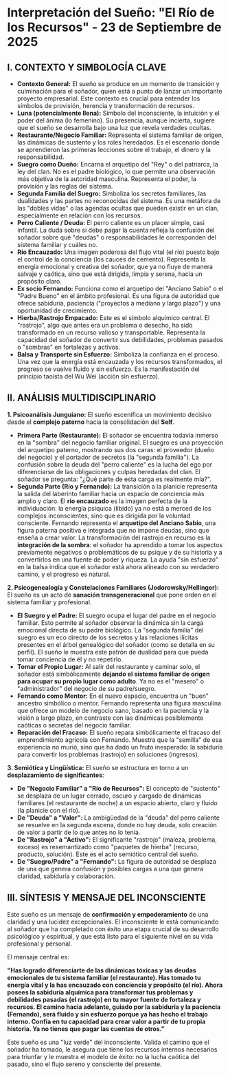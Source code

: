 # Interpretación del Sueño: "El Río de los Recursos" - 23 de Septiembre de 2025

## I. CONTEXTO Y SIMBOLOGÍA CLAVE

*   **Contexto General:** El sueño se produce en un momento de transición y culminación para el soñador, quien está a punto de lanzar un importante proyecto empresarial. Este contexto es crucial para entender los símbolos de provisión, herencia y transformación de recursos.
*   **Luna (potencialmente llena):** Símbolo del inconsciente, la intuición y el poder del ánima (lo femenino). Su presencia, aunque incierta, sugiere que el sueño se desarrolla bajo una luz que revela verdades ocultas.
*   **Restaurante/Negocio Familiar:** Representa el sistema familiar de origen, las dinámicas de sustento y los roles heredados. Es el escenario donde se aprendieron las primeras lecciones sobre el trabajo, el dinero y la responsabilidad.
*   **Suegro como Dueño:** Encarna el arquetipo del "Rey" o del patriarca, la ley del clan. No es el padre biológico, lo que permite una observación más objetiva de la autoridad masculina. Representa el poder, la provisión y las reglas del sistema.
*   **Segunda Familia del Suegro:** Simboliza los secretos familiares, las dualidades y las partes no reconocidas del sistema. Es una metáfora de las "dobles vidas" o las agendas ocultas que pueden existir en un clan, especialmente en relación con los recursos.
*   **Perro Caliente / Deuda:** El perro caliente es un placer simple, casi infantil. La duda sobre si debe pagar la cuenta refleja la confusión del soñador sobre qué "deudas" o responsabilidades le corresponden del sistema familiar y cuáles no.
*   **Río Encauzado:** Una imagen poderosa del flujo vital (el río) puesto bajo el control de la conciencia (los cauces de cemento). Representa la energía emocional y creativa del soñador, que ya no fluye de manera salvaje y caótica, sino que está dirigida, limpia y serena, hacia un propósito claro.
*   **Ex socio Fernando:** Funciona como el arquetipo del "Anciano Sabio" o el "Padre Bueno" en el ámbito profesional. Es una figura de autoridad que ofrece sabiduría, paciencia ("proyectos a mediano y largo plazo") y una oportunidad de crecimiento.
*   **Hierba/Rastrojo Empacado:** Este es el símbolo alquímico central. El "rastrojo", algo que antes era un problema o desecho, ha sido transformado en un recurso valioso y transportable. Representa la capacidad del soñador de convertir sus debilidades, problemas pasados o "sombras" en fortalezas y activos.
*   **Balsa y Transporte sin Esfuerzo:** Simboliza la confianza en el proceso. Una vez que la energía está encauzada y los recursos transformados, el progreso se vuelve fluido y sin esfuerzo. Es la manifestación del principio taoísta del Wu Wei (acción sin esfuerzo).

## II. ANÁLISIS MULTIDISCIPLINARIO

**1. Psicoanálisis Junguiano:**
El sueño escenifica un movimiento decisivo desde el **complejo paterno** hacia la consolidación del **Self**.
*   **Primera Parte (Restaurante):** El soñador se encuentra todavía inmerso en la "sombra" del negocio familiar original. El suegro es una proyección del arquetipo paterno, mostrando sus dos caras: el proveedor (dueño del negocio) y el portador de secretos (la "segunda familia"). La confusión sobre la deuda del "perro caliente" es la lucha del ego por diferenciarse de las obligaciones y culpas heredadas del clan. El soñador se pregunta: "¿Qué parte de esta carga es realmente mía?".
*   **Segunda Parte (Río y Fernando):** La transición a la planicie representa la salida del laberinto familiar hacia un espacio de conciencia más amplio y claro. El **río encauzado** es la imagen perfecta de la individuación: la energía psíquica (libido) ya no está a merced de los complejos inconscientes, sino que es dirigida por la voluntad consciente. Fernando representa el **arquetipo del Anciano Sabio**, una figura paterna positiva e integrada que no impone deudas, sino que enseña a crear valor. La transformación del rastrojo en recurso es la **integración de la sombra**: el soñador ha aprendido a tomar los aspectos previamente negativos o problemáticos de su psique y de su historia y a convertirlos en una fuente de poder y riqueza. La ayuda "sin esfuerzo" en la balsa indica que el soñador está ahora alineado con su verdadero camino, y el progreso es natural.

**2. Psicogenealogía y Constelaciones Familiares (Jodorowsky/Hellinger):**
El sueño es un acto de **sanación transgeneracional** que pone orden en el sistema familiar y profesional.
*   **El Suegro y el Padre:** El suegro ocupa el lugar del padre en el negocio familiar. Esto permite al soñador observar la dinámica sin la carga emocional directa de su padre biológico. La "segunda familia" del suegro es un eco directo de los secretos y las relaciones ilícitas presentes en el árbol genealógico del soñador (como se detalla en su perfil). El sueño le muestra este patrón de dualidad para que pueda tomar conciencia de él y no repetirlo.
*   **Tomar el Propio Lugar:** Al salir del restaurante y caminar solo, el soñador está simbólicamente **dejando el sistema familiar de origen para ocupar su propio lugar como adulto**. Ya no es el "mesero" o "administrador" del negocio de su padre/suegro.
*   **Fernando como Mentor:** En el nuevo espacio, encuentra un "buen" ancestro simbólico o mentor. Fernando representa una figura masculina que ofrece un modelo de negocio sano, basado en la paciencia y la visión a largo plazo, en contraste con las dinámicas posiblemente caóticas o secretas del negocio familiar.
*   **Reparación del Fracaso:** El sueño repara simbólicamente el fracaso del emprendimiento agrícola con Fernando. Muestra que la "semilla" de esa experiencia no murió, sino que ha dado un fruto inesperado: la sabiduría para convertir los problemas (rastrojo) en soluciones (ingresos).

**3. Semiótica y Lingüística:**
El sueño se estructura en torno a un **desplazamiento de significantes**:
*   **De "Negocio Familiar" a "Río de Recursos":** El concepto de "sustento" se desplaza de un lugar cerrado, oscuro y cargado de dinámicas familiares (el restaurante de noche) a un espacio abierto, claro y fluido (la planicie con el río).
*   **De "Deuda" a "Valor":** La ambigüedad de la "deuda" del perro caliente se resuelve en la segunda escena, donde no hay deuda, solo creación de valor a partir de lo que antes no lo tenía.
*   **De "Rastrojo" a "Activo":** El significante "rastrojo" (maleza, problema, exceso) es resemantizado como "paquetes de hierba" (recurso, producto, solución). Este es el acto semiótico central del sueño.
*   **De "Suegro/Padre" a "Fernando":** La figura de autoridad se desplaza de una que genera confusión y posibles cargas a una que genera claridad, sabiduría y colaboración.

## III. SÍNTESIS Y MENSAJE DEL INCONSCIENTE

Este sueño es un mensaje de **confirmación y empoderamiento** de una claridad y una lucidez excepcionales. El inconsciente le está comunicando al soñador que ha completado con éxito una etapa crucial de su desarrollo psicológico y espiritual, y que está listo para el siguiente nivel en su vida profesional y personal.

El mensaje central es:

**"Has logrado diferenciarte de las dinámicas tóxicas y las deudas emocionales de tu sistema familiar (el restaurante). Has tomado tu energía vital y la has encauzado con conciencia y propósito (el río). Ahora posees la sabiduría alquímica para transformar tus problemas y debilidades pasadas (el rastrojo) en tu mayor fuente de fortaleza y recursos. El camino hacia adelante, guiado por la sabiduría y la paciencia (Fernando), será fluido y sin esfuerzo porque ya has hecho el trabajo interno. Confía en tu capacidad para crear valor a partir de tu propia historia. Ya no tienes que pagar las cuentas de otros."**

Este sueño es una "luz verde" del inconsciente. Valida el camino que el soñador ha tomado, le asegura que tiene los recursos internos necesarios para triunfar y le muestra el modelo de éxito: no la lucha caótica del pasado, sino el flujo sereno y consciente del presente.